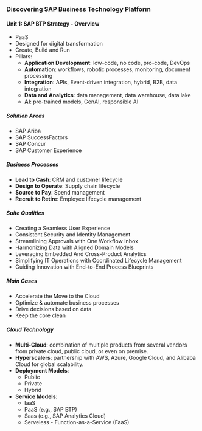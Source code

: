 ### Discovering SAP Business Technology Platform

#### Unit 1: SAP BTP Strategy - Overview
- PaaS
- Designed for digital transformation
- Create, Build and Run
- Pillars:
    - **Application Development**: low-code, no code, pro-code, DevOps
    - **Automation**: workflows, robotic processes, monitoring, document processing
    - **Integration**: APIs, Event-driven integration, hybrid, B2B, data integration
    - **Data and Analytics**: data management, data warehouse, data lake
    - **AI**: pre-trained models, GenAI, responsible AI

##### Solution Areas
- SAP Ariba
- SAP SuccessFactors
- SAP Concur
- SAP Customer Experience

##### Business Processes
- **Lead to Cash**: CRM and customer lifecycle
- **Design to Operate**: Supply chain lifecycle
- **Source to Pay**: Spend management
- **Recruit to Retire**: Employee lifecycle management

##### Suite Qualities
- Creating a Seamless User Experience
- Consistent Security and Identity Management
- Streamlining Approvals with One Workflow Inbox
- Harmonizing Data with Aligned Domain Models
- Leveraging Embedded And Cross-Product Analytics
- Simplifying IT Operations with Coordinated Lifecycle Management
- Guiding Innovation with End-to-End Process Blueprints

##### Main Cases
- Accelerate the Move to the Cloud
- Optimize & automate business processes
- Drive decisions based on data
- Keep the core clean

##### Cloud Technology
- **Multi-Cloud**: combination of multiple products from several vendors from private cloud, public cloud, or even on premise.
- **Hyperscalers**: partnership with AWS, Azure, Google Cloud, and Alibaba Cloud for global scalability.
- **Deployment Models**:
    - Public
    - Private
    - Hybrid
- **Service Models**:
    - IaaS
    - PaaS (e.g., SAP BTP)
    - Saas  (e.g., SAP Analytics Cloud)
    - Serveless - Function-as-a-Service (FaaS)

    